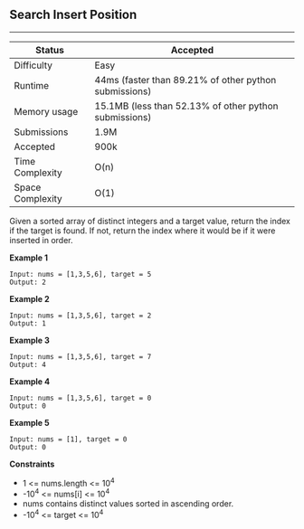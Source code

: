 ## Search Insert Position
---------
| Status | Accepted |
| --- | --- |
| Difficulty | Easy |
| Runtime | 44ms (faster than 89.21% of other python submissions) |
| Memory usage | 15.1MB (less than 52.13% of other python submissions) |
| Submissions | 1.9M |
| Accepted | 900k |
| Time Complexity | O(n) |
| Space Complexity | O(1) |

Given a sorted array of distinct integers and a target value, return the index if the target is found. If not, return the index where it would be if it were inserted in order.

**Example 1**
```
Input: nums = [1,3,5,6], target = 5
Output: 2
```

**Example 2**
```
Input: nums = [1,3,5,6], target = 2
Output: 1
```

**Example 3**
```
Input: nums = [1,3,5,6], target = 7
Output: 4
```

**Example 4**
```
Input: nums = [1,3,5,6], target = 0
Output: 0
```

**Example 5**
```
Input: nums = [1], target = 0
Output: 0
```

**Constraints**
- 1 <= nums.length <= 10<sup>4</sup>
- -10<sup>4</sup> <= nums[i] <= 10<sup>4</sup>
- nums contains distinct values sorted in ascending order.
- -10<sup>4</sup> <= target <= 10<sup>4</sup>
